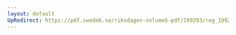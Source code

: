 ```yaml
---
layout: default
UpRedirect: https://pdf.swedeb.se/riksdagen-volumeG-pdf/199293/reg_199293/reg_199293_0391.pdf
---
```

